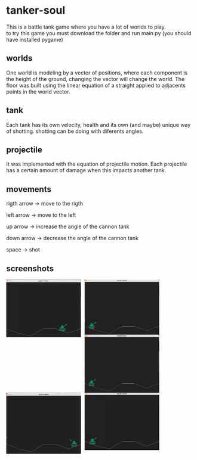 # tanker-soul

This is a battle tank game where you have a lot of worlds to play.<br>
to try this game you must download the folder and run main.py (you should have installed pygame)

## worlds
One world is modeling by a vector of positions, where each component is the height of the ground, changing the vector will change the world.
The floor was built using the linear equation of a straight applied to adjacents points in the world vector.

## tank
Each tank has its own velocity, health and its own (and maybe) unique way of shotting.
shotting can be doing with diferents angles.

## projectile
It was implemented with the equation of projectile motion.
Each projectile has a certain amount of damage when this impacts another tank.

## movements

<p>rigth arrow -> move to the rigth</p>
<p>left arrow -> move to the left</p>
<p>up arrow -> increase the angle of the cannon tank</p>
<p>down arrow -> decrease the angle of the cannon tank</p>
<p>space -> shot</p>

## screenshots
<img src="images/moving.gif"
alt="tank moving"
style="float: left; margin-right: 10px;"
width="200px"/>
<img src="images/one_shot.gif"
alt="one shot of a tank"
style="float: left; margin-right: 10px;"
width="200px"/>
<img src="images/many_shots.gif"
alt="many shots of one tank"
style="float: left; margin-right: 10px;"
width="200px"/>
<br><br>
<img src="images/shotting_and_moving.gif"
alt="tank moving and shotting"
style="float: left; margin-right: 10px;"
width="200px"/>
<img src="images/shotting_up_and_moving.gif"
alt="tank shotting upwars and moving"
style="float: left; margin-right: 10px;"
width="200px"/>
